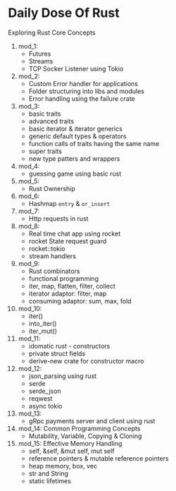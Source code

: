 # Daily Dose Of Rust

Exploring Rust Core Concepts

1. mod_1: 
	- Futures
	- Streams
	- TCP Socker Listener using Tokio
2. mod_2: 
	- Custom Error handler for applications
	- Folder structuring into libs and modules
	- Error handling using the failure crate
3. mod_3:
	- basic traits
	- advanced traits
	- basic iterator & iterator generics
	- generic default types & operators
	- function calls of traits having the same name
	- super traits
	- new type patters and wrappers
4. mod_4:
	- guessing game using basic rust
5. mod_5:
	- Rust Ownership
6. mod_6:
	- Hashmap `entry` & `or_insert`
7. mod_7:
	- Http requests in rust
8. mod_8:
	- Real time chat app using rocket
	- rocket State request guard
	- rocket::tokio
	- stream handlers
9. mod_9:
	- Rust combinators
	- functional programming
	- iter, map, flatten, filter, collect 
    - iterator adaptor: filter, map
	- consuming adaptor: sum, max, fold
10. mod_10:
    - iter()
    - into_iter()
    - iter_mut()
11. mod_11:
	- idomatic rust - constructors
	- private struct fields
	- derive-new crate for constructor macro
12. mod_12:
	- json_parsing using rust
	- serde
	- serde_json
	- reqwest
	- async tokio
13. mod_13:
	- gRpc payments server and client using rust
14. mod_14: Common Programming Concepts
    - Mutability, Variable, Copying & Cloning
15. mod_15: Effective Memory Handling
    - self, &self, &mut self, mut self
    - reference pointers & mutable reference pointers
    - heap memory, box, vec
    - str and String
    - static lifetimes